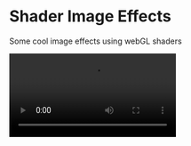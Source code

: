# Shader Image Effects
Some cool image effects using webGL shaders

<video title="Demo" src="https://github.com/user-attachments/assets/d99dd05b-606e-4d54-ae99-f7ee5cf95e4c" height="auto" width="auto"></video>

